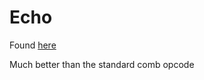 # Echo

Found [here](http://icem-www.folkwang-hochschule.de/~neuhaus/klangsynthese/node42.html)

Much better than the standard comb opcode

